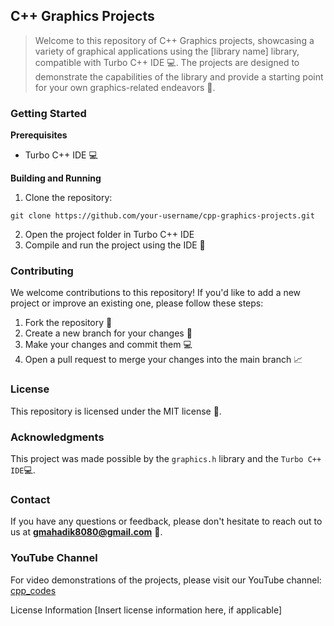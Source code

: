 ## C++ Graphics Projects
> Welcome to this repository of C++ Graphics projects, showcasing a variety of graphical applications using the [library name] library, compatible with Turbo C++ IDE 💻. The projects are designed to demonstrate the capabilities of the library and provide a starting point for your own graphics-related endeavors 🚀.

### Getting Started
**Prerequisites**
- Turbo C++ IDE 💻

**Building and Running**
1. Clone the repository: 
  ```
  git clone https://github.com/your-username/cpp-graphics-projects.git
  ```
2. Open the project folder in Turbo C++ IDE
3. Compile and run the project using the IDE 💪

### Contributing
We welcome contributions to this repository! If you'd like to add a new project or improve an existing one, please follow these steps:

1. Fork the repository 🔄
2. Create a new branch for your changes 🌿
3. Make your changes and commit them 💻
4. Open a pull request to merge your changes into the main branch 📈

### License
This repository is licensed under the MIT license 📜.

### Acknowledgments
This project was made possible by the `graphics.h` library and the `Turbo C++ IDE`💻.

### Contact
If you have any questions or feedback, please don't hesitate to reach out to us at **gmahadik8080@gmail.com** 📧.

### YouTube Channel
For video demonstrations of the projects, please visit our YouTube channel: [cpp_codes](https://www.youtube.com/@cppcodes)

License Information
[Insert license information here, if applicable]
